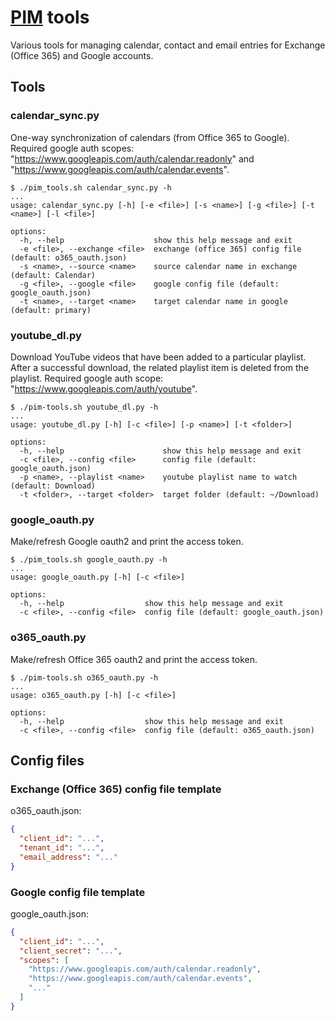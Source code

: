 # [PIM](https://en.wikipedia.org/wiki/Personal_information_manager "Personal information manager") tools

Various tools for managing calendar, contact and email entries for Exchange (Office 365) and Google accounts.

## Tools

### calendar_sync.py

One-way synchronization of calendars (from Office 365 to Google).
Required google auth scopes: "https://www.googleapis.com/auth/calendar.readonly"
and "https://www.googleapis.com/auth/calendar.events".
```
$ ./pim_tools.sh calendar_sync.py -h
...
usage: calendar_sync.py [-h] [-e <file>] [-s <name>] [-g <file>] [-t <name>] [-l <file>]

options:
  -h, --help                    show this help message and exit
  -e <file>, --exchange <file>  exchange (office 365) config file (default: o365_oauth.json)
  -s <name>, --source <name>    source calendar name in exchange (default: Calendar)
  -g <file>, --google <file>    google config file (default: google_oauth.json)
  -t <name>, --target <name>    target calendar name in google (default: primary)
```

### youtube_dl.py

Download YouTube videos that have been added to a particular playlist.
After a successful download, the related playlist item is deleted from the playlist.
Required google auth scope: "https://www.googleapis.com/auth/youtube".
```
$ ./pim-tools.sh youtube_dl.py -h
...
usage: youtube_dl.py [-h] [-c <file>] [-p <name>] [-t <folder>]

options:
  -h, --help                      show this help message and exit
  -c <file>, --config <file>      config file (default: google_oauth.json)
  -p <name>, --playlist <name>    youtube playlist name to watch (default: Download)
  -t <folder>, --target <folder>  target folder (default: ~/Download)
```

### google_oauth.py

Make/refresh Google oauth2 and print the access token.
```
$ ./pim_tools.sh google_oauth.py -h
...
usage: google_oauth.py [-h] [-c <file>]

options:
  -h, --help                  show this help message and exit
  -c <file>, --config <file>  config file (default: google_oauth.json)
```

### o365_oauth.py

Make/refresh Office 365 oauth2 and print the access token.
```
$ ./pim-tools.sh o365_oauth.py -h
...
usage: o365_oauth.py [-h] [-c <file>]

options:
  -h, --help                  show this help message and exit
  -c <file>, --config <file>  config file (default: o365_oauth.json)
```

## Config files

### Exchange (Office 365) config file template

o365_oauth.json:
```json
{
  "client_id": "...",
  "tenant_id": "...",
  "email_address": "..."
}
```

### Google config file template

google_oauth.json:
```json
{
  "client_id": "...",
  "client_secret": "...",
  "scopes": [
    "https://www.googleapis.com/auth/calendar.readonly",
    "https://www.googleapis.com/auth/calendar.events",
    "..."
  ]
}
```
